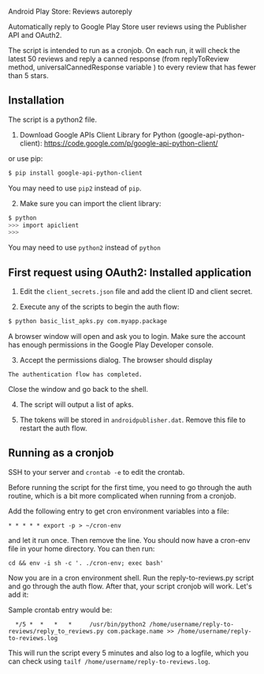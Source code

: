 Android Play Store: Reviews autoreply

Automatically reply to Google Play Store user reviews using the Publisher API and OAuth2.

The script is intended to run as a cronjob. On each run, it will check the latest 50 reviews and reply a canned response (from replyToReview method, universalCannedResponse variable ) to every review that has fewer than 5 stars.

## Installation

The script is a python2 file.

1. Download Google APIs Client Library for Python (google-api-python-client):
  https://code.google.com/p/google-api-python-client/

  or use pip:

  ```bash
  $ pip install google-api-python-client
  ```

  You may need to use `pip2` instead of `pip`.

2. Make sure you can import the client library:

  ```bash
  $ python
  >>> import apiclient
  >>>
  ```

  You may need to use `python2` instead of `python`

## First request using OAuth2: Installed application

1. Edit the `client_secrets.json` file and add the client ID and client secret.

2. Execute any of the scripts to begin the auth flow:

  ```bash
  $ python basic_list_apks.py com.myapp.package
  ```

  A browser window will open and ask you to login. Make sure the account has
  enough permissions in the Google Play Developer console.

3. Accept the permissions dialog. The browser should display

  `The authentication flow has completed.`

  Close the window and go back to the shell.

4. The script will output a list of apks.

5. The tokens will be stored in `androidpublisher.dat`. Remove this file to restart the
 auth flow.


## Running as a cronjob

SSH to your server and `crontab -e` to edit the crontab.

Before running the script for the first time, you need to go through the auth routine, which is a bit more complicated when running from a cronjob.

Add the following entry to get cron environment variables into a file:

```* * * * * export -p > ~/cron-env```

and let it run once. Then remove the line.
You should now have a cron-env file in your home directory.
You can then run:

```cd && env -i sh -c '. ./cron-env; exec bash'```

Now you are in a cron environment shell. Run the reply-to-reviews.py script and go through the auth flow. After that, your script cronjob will work. Let's add it:

Sample crontab entry would be:

```  */5 *  *   *   *     /usr/bin/python2 /home/username/reply-to-reviews/reply_to_reviews.py com.package.name >> /home/username/reply-to-reviews.log```

This will run the script every 5 minutes and also log to a logfile, which you can check using `tailf /home/username/reply-to-reviews.log`.
